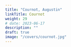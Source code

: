 ```yaml
---
title: "Cournot, Augustin"
linkTitle: Cournot
weight: 29
# date: 2023-06-17
description: ""
draft: true
image: "/covers/cournot.jpg"
---
```


